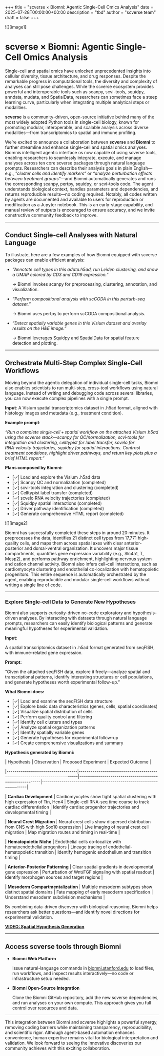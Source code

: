 +++
title = "scverse × Biomni: Agentic Single-Cell Omics Analysis"
date = 2025-07-28T00:00:00+00:00
description = "tbd"
author = "scverse team"
draft = false
+++

![][image1]

# scverse × Biomni: Agentic Single-Cell Omics Analysis

Single-cell and spatial omics have unlocked unprecedented insights into cellular diversity, tissue architecture, and drug responses. Despite the remarkable progress in computational tools, the diversity and complexity of analyses can still pose challenges. While the scverse ecosystem provides powerful and interoperable tools such as scanpy, scvi-tools, squidpy, anndata, mudata, and SpatialData, researchers can sometimes face a steep learning curve, particularly when integrating multiple analytical steps or modalities.

**scverse** is a community-driven, open-source initiative behind many of the most widely adopted Python tools in single-cell biology, known for promoting modular, interoperable, and scalable analysis across diverse modalities—from transcriptomics to spatial and immune profiling.

We’re excited to announce a collaboration between **scverse** and **Biomni** to further streamline and enhance single-cell and spatial omics analyses. Biomnis intelligent agentic interface os now capable of using scverse tools, enabling researchers to seamlessly integrate, execute, and manage analyses across ten core scverse packages through natural language prompts. Researchers can describe their analysis goals in plain English—e.g., *“cluster cells and identify markers”* or *“analyze perturbation effects between treatment groups”*—and Biomni automatically generates and runs the corresponding scanpy, pertpy, squidpy, or scvi-tools code. The agent understands biological context, handles parameters and dependencies, and returns reproducible results—no coding required. Notably, all codes written by agents are documented and available to users for reproduction or modification as a Jupyter notebook.  This is an early-stage capability, and manual review of outputs is encouraged to ensure accuracy, and we invite constructive community feedback to improve. 

---

## **Conduct Single-cell Analyses with Natural Language**

To illustrate, here are a few examples of how Biomni equipped with scverse packages can enable efficient analysis: 

* *“Annotate cell types in this adata.h5ad, run Leiden clustering, and show a UMAP colored by CD3 and CD19 expression.”*

   → Biomni invokes scanpy for preprocessing, clustering, annotation, and visualization.

* *“Perform compositional analysis with scCODA in this perturb-seq dataset.”*

   → Biomni uses pertpy to perform scCODA compositional analysis.

* *“Detect spatially variable genes in this Visium dataset and overlay results on the H\&E image.”*

   → Biomni leverages Squidpy and SpatialData for spatial feature detection and plotting.

---

## **Orchestrate Multi-Step Complex Single-Cell Workflows**

Moving beyond the agentic delegation of individual single-cell tasks, Biomni also enables scientists to run multi-step, cross-tool workflows using natural language. Instead of writing and debugging code across several libraries, you can now execute complex pipelines with a single prompt.

**Input**: A Visium spatial transcriptomics dataset in .h5ad format, aligned with histology images and metadata (e.g., treatment condition).

**Example prompt**:

*“Run a complete single‑cell + spatial workflow on the attached Visium .h5ad using the scverse stack—scanpy for QC/normalization, scvi‑tools for integration and clustering, celltypist for label transfer, scvelo for RNA‑velocity trajectories, squidpy for spatial interactions. Contrast treatment conditions, highlight driver pathways, and return key plots plus a brief HTML report.”*

**Plans composed by Biomni:**

- [✓] Load and explore the Visium .h5ad data
- [✓] Scanpy QC and normalization (completed)
- [✓] scvi-tools integration and clustering (completed)
- [✓] Celltypist label transfer (completed)
- [✓] scvelo RNA velocity trajectories (completed)
- [✓] Squidpy spatial interactions (completed)
- [✓] Driver pathway identification (completed)
- [✓] Generate comprehensive HTML report (completed)

![][image2]

Biomni has successfully completed these steps in around 20 minutes. It preprocesses the data, identifies 21 distinct cell types from 17,771 high-quality cells, and maps them across spatial axes with clear anterior-posterior and dorsal-ventral organization. It uncovers major tissue compartments, quantifies gene expression variability (e.g., Slc4a1, T, Mesp2), and performs pathway enrichment, highlighting nervous system and cation channel activity. Biomni also infers cell-cell interactions, such as cardiomyocyte clustering and endothelial co-localization with hematopoietic progenitors. This entire sequence is automatically orchestrated by the agent, enabling reproducible and modular single-cell workflows without writing a single line of code.

---

### **Explore Single-cell Data to Generate New Hypotheses**

Biomni also supports curiosity-driven no-code exploratory and hypothesis-driven analyses. By interacting with datasets through natural language prompts, researchers can easily identify biological patterns and generate meaningful hypotheses for experimental validation.

**Input:**

A spatial transcriptomics dataset in .h5ad format generated from seqFISH, with immune-related gene expression.

**Prompt:**

“Given the attached seqFISH data, explore it freely—analyze spatial and transcriptional patterns, identify interesting structures or cell populations, and generate hypotheses worth experimental follow-up.”

**What Biomni does:**

- [✓] Load and examine the seqFISH data structure
- [✓] Explore basic data characteristics (genes, cells, spatial coordinates)
- [✓] Visualize spatial distribution of cells
- [✓] Perform quality control and filtering
- [✓] Identify cell clusters and types
- [✓] Analyze spatial organization patterns
- [✓] Identify spatially variable genes
- [✓] Generate hypotheses for experimental follow-up
- [✓] Create comprehensive visualizations and summary

**Hypothesis generated by Biomni:**

| Hypothesis                          | Observation                                                                 | Proposed Experiment                                      | Expected Outcome                                                    |

|------------------------------------|-----------------------------------------------------------------------------|----------------------------------------------------------|----------------------------------------------------------------------|

| **Cardiac Development**            | Cardiomyocytes show tight spatial clustering with high expression of Ttn, Hcn4 | Single-cell RNA-seq time course to track cardiac differentiation | Identify cardiac progenitor trajectories and developmental timing   |

| **Neural Crest Migration**         | Neural crest cells show dispersed distribution from CNS with high Sox10 expression | Live imaging of neural crest cell migration              | Map migration routes and timing in real-time                        |

| **Hematopoietic Niche**           | Endothelial cells co-localize with hematoendothelial progenitors             | Lineage tracing of endothelial-hematopoietic transition   | Identify hemogenic endothelium and transition timing                |

| **Anterior-Posterior Patterning**  | Clear spatial gradients in developmental gene expression                     | Perturbation of Wnt/FGF signaling with spatial readout    | Identify morphogen sources and target regions                       |

| **Mesoderm Compartmentalization** | Multiple mesoderm subtypes show distinct spatial domains                     | Fate mapping of early mesoderm specification              | Understand mesoderm subdivision mechanisms                          |

By combining data-driven discovery with biological reasoning, Biomni helps researchers ask better questions—and identify novel directions for experimental validation.

**[VIDEO: Spatial Hypothesis Generation](https://drive.google.com/file/d/1B7CLwDRLOor8WJNtL_MdUGEHZduIJIX5/view?usp=sharing)**

---

## **Access scverse tools through Biomni** 

* **Biomni Web Platform**

  Issue natural-language commands in [biomni.stanford.edu](http://biomni.stanford.edu) to load files, run workflows, and inspect results interactively—no code or infrastructure setup needed.

* **Biomni Open-Source Integration**

  Clone the Biomni GitHub repository, add the new scverse dependencies, and run analyses on your own compute. This approach gives you full control over resources and data.

---

This integration between Biomni and scverse highlights a powerful synergy, removing coding barriers while maintaining transparency, reproducibility, and scientific rigor. Although agent-based automation enhances convenience, human expertise remains vital for biological interpretation and validation. We look forward to seeing the innovative discoveries our community achieves with this exciting collaboration.